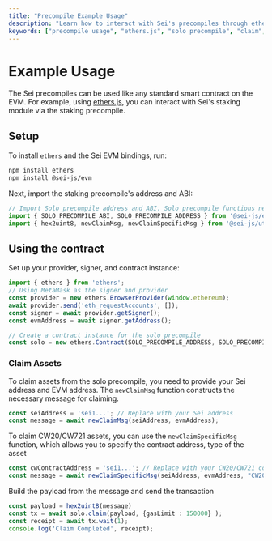 ```yaml
---
title: "Precompile Example Usage"
description: "Learn how to interact with Sei's precompiles through ethers.js, including setup, claiming assets with solo precompile."
keywords: ["precompile usage", "ethers.js", "solo precompile", "claim", "sei contract interfaces"]
---
```



# Example Usage

The Sei precompiles can be used like any standard smart contract on the EVM. For
example, using [ethers.js](https://docs.ethers.org/v6/), you can interact with
Sei's staking module via the staking precompile.

## Setup

To install `ethers` and the Sei EVM bindings, run:

```bash copy
npm install ethers
npm install @sei-js/evm
```

Next, import the staking precompile's address and ABI:

```typescript copy
// Import Solo precompile address and ABI. Solo precompile functions newClaimMsg and newClaimSpecificMsg allows you to create the claim message assets
import { SOLO_PRECOMPILE_ABI, SOLO_PRECOMPILE_ADDRESS } from '@sei-js/evm';
import { hex2uint8, newClaimMsg, newClaimSpecificMsg } from '@sei-js/utils'; 

```

## Using the contract

Set up your provider, signer, and contract instance:

```typescript copy
import { ethers } from 'ethers';
// Using MetaMask as the signer and provider
const provider = new ethers.BrowserProvider(window.ethereum);
await provider.send('eth_requestAccounts', []);
const signer = await provider.getSigner();
const evmAddress = await signer.getAddress();

// Create a contract instance for the solo precompile
const solo = new ethers.Contract(SOLO_PRECOMPILE_ADDRESS, SOLO_PRECOMPILE_ABI, signer);
```

### Claim Assets
To claim assets from the solo precompile, you need to provide your Sei address and EVM address. The `newClaimMsg` function constructs the necessary message for claiming.
```typescript copy
const seiAddress = 'sei1...'; // Replace with your Sei address
const message = await newClaimMsg(seiAddress, evmAddress);
```
To claim CW20/CW721 assets, you can use the `newClaimSpecificMsg` function, which allows you to specify the contract address, type of the asset
```typescript copy 
const cwContractAddress = 'sei1...'; // Replace with your CW20/CW721 contract address
const message = await newClaimSpecificMsg(seiAddress, evmAddress, "CW20", cwContractAddress);    // Replace the type with "CW721" for CW721 assets       
``` 
Build the payload from the message and send the transaction
```typescript copy
const payload = hex2uint8(message)
const tx = await solo.claim(payload, {gasLimit : 150000} ); 
const receipt = await tx.wait(1);
console.log('Claim Completed', receipt);
```

